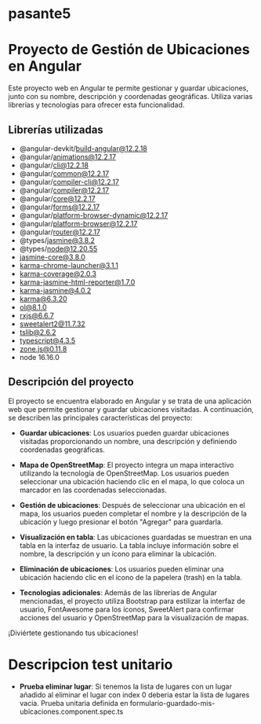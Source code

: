 # pasante5

# Proyecto de Gestión de Ubicaciones en Angular

Este proyecto web en Angular te permite gestionar y guardar ubicaciones, junto con su nombre, descripción y coordenadas geográficas. Utiliza varias librerías y tecnologías para ofrecer esta funcionalidad.

## Librerías utilizadas
  - @angular-devkit/build-angular@12.2.18
  - @angular/animations@12.2.17
  - @angular/cli@12.2.18
  - @angular/common@12.2.17
  - @angular/compiler-cli@12.2.17
  - @angular/compiler@12.2.17
  - @angular/core@12.2.17
  - @angular/forms@12.2.17
  - @angular/platform-browser-dynamic@12.2.17
  - @angular/platform-browser@12.2.17
  - @angular/router@12.2.17
  - @types/jasmine@3.8.2
  - @types/node@12.20.55
  - jasmine-core@3.8.0
  - karma-chrome-launcher@3.1.1
  - karma-coverage@2.0.3
  - karma-jasmine-html-reporter@1.7.0
  - karma-jasmine@4.0.2
  - karma@6.3.20
  - ol@8.1.0
  - rxjs@6.6.7
  - sweetalert2@11.7.32
  - tslib@2.6.2
  - typescript@4.3.5
  - zone.js@0.11.8
  - node 16.16.0

## Descripción del proyecto

El proyecto se encuentra elaborado en Angular y se trata de una aplicación web que permite gestionar y guardar ubicaciones visitadas. A continuación, se describen las principales características del proyecto:

- **Guardar ubicaciones**: Los usuarios pueden guardar ubicaciones visitadas proporcionando un nombre, una descripción y definiendo coordenadas geográficas.

- **Mapa de OpenStreetMap**: El proyecto integra un mapa interactivo utilizando la tecnología de OpenStreetMap. Los usuarios pueden seleccionar una ubicación haciendo clic en el mapa, lo que coloca un marcador en las coordenadas seleccionadas.

- **Gestión de ubicaciones**: Después de seleccionar una ubicación en el mapa, los usuarios pueden completar el nombre y la descripción de la ubicación y luego presionar el botón "Agregar" para guardarla.

- **Visualización en tabla**: Las ubicaciones guardadas se muestran en una tabla en la interfaz de usuario. La tabla incluye información sobre el nombre, la descripción y un ícono para eliminar la ubicación.

- **Eliminación de ubicaciones**: Los usuarios pueden eliminar una ubicación haciendo clic en el ícono de la papelera (trash) en la tabla.

- **Tecnologías adicionales**: Además de las librerías de Angular mencionadas, el proyecto utiliza Bootstrap para estilizar la interfaz de usuario, FontAwesome para los íconos, SweetAlert para confirmar acciones del usuario y OpenStreetMap para la visualización de mapas.

¡Diviértete gestionando tus ubicaciones!


# Descripcion test unitario

- **Prueba eliminar lugar**: Si tenemos la lista de lugares con un lugar añadido al eliminar el lugar con index 0 deberia estar la lista de lugares vacia. Prueba unitaria definida en formulario-guardado-mis-ubicaciones.component.spec.ts
